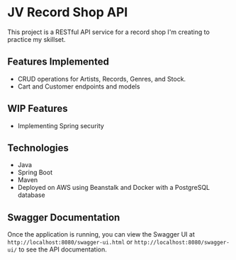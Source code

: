# JV Record Shop API

This project is a RESTful API service for a record shop I'm creating to practice my skillset.

## Features Implemented
- CRUD operations for Artists, Records, Genres, and Stock.
- Cart and Customer endpoints and models

## WIP Features
- Implementing Spring security

## Technologies
- Java
- Spring Boot
- Maven
- Deployed on AWS using Beanstalk and Docker with a PostgreSQL database

## Swagger Documentation

Once the application is running, you can view the Swagger UI at `http://localhost:8080/swagger-ui.html` or `http://localhost:8080/swagger-ui/` to see the API documentation.
